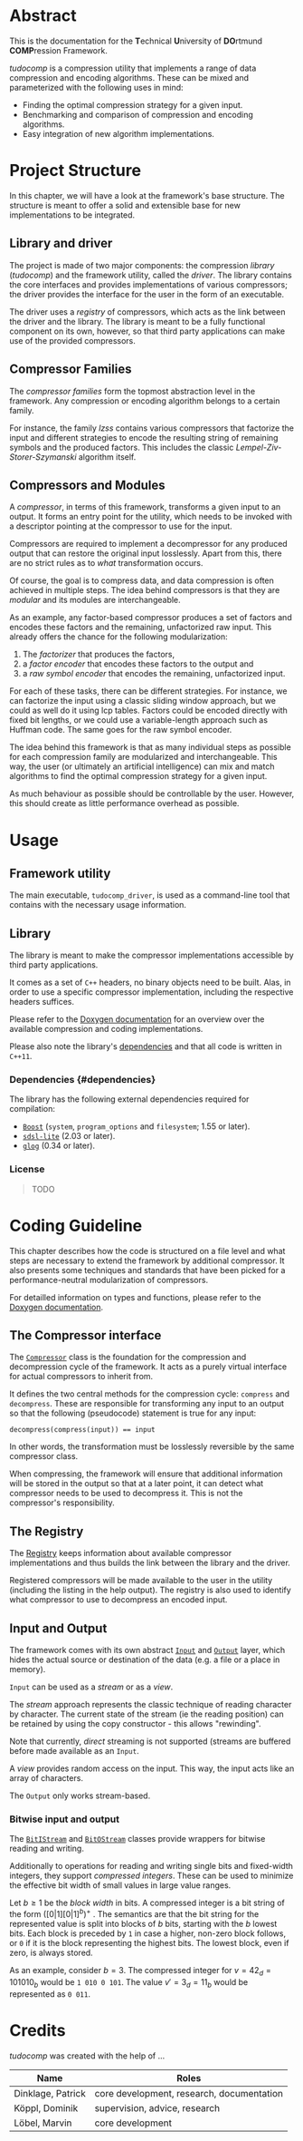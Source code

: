 # Abstract

This is the documentation for the **T**echnical **U**niversity of **DO**rtmund **COMP**ression Framework.

*tudocomp* is a compression utility that implements a range of data compression
and encoding algorithms. These can be mixed and parameterized with the
following uses in mind:

* Finding the optimal compression strategy for a given input.
* Benchmarking and comparison of compression and encoding algorithms.
* Easy integration of new algorithm implementations.

# Project Structure

In this chapter, we will have a look at the framework's base structure. The
structure is meant to offer a solid and extensible base for new implementations
to be integrated.

## Library and driver

The project is made of two major components: the compression *library*
(*tudocomp*) and the framework utility, called the *driver*. The library
contains the core interfaces and provides implementations of various
compressors; the driver provides the interface for the user in the form of an
executable.

The driver uses a *registry* of compressors, which acts as the link between the
driver and the library. The library is meant to be a fully functional component
on its own, however, so that third party applications can make use of the
provided compressors.

## Compressor Families

The *compressor families* form the topmost abstraction level in the framework.
Any compression or encoding algorithm belongs to a certain family.

For instance, the family *lzss* contains various compressors that factorize
the input and different strategies to encode the resulting string of
remaining symbols and the produced factors. This includes the classic
*Lempel-Ziv-Storer-Szymanski* algorithm itself.

## Compressors and Modules

A *compressor*, in terms of this framework, transforms a given input to an
output. It forms an entry point for the utility, which needs to be invoked
with a descriptor pointing at the compressor to use for the input.

Compressors are required to implement a decompressor for any produced output
that can restore the original input losslessly. Apart from this, there are no
strict rules as to *what* transformation occurs.

Of course, the goal is to compress data, and data compression is often achieved
in multiple steps. The idea behind compressors is that they are *modular* and
its modules are interchangeable.

As an example, any factor-based compressor produces a set of factors and
encodes these factors and the remaining, unfactorized raw input. This already
offers the chance for the following modularization:

1. The *factorizer* that produces the factors,
2. a *factor encoder* that encodes these factors to the output and
3. a *raw symbol encoder* that encodes the remaining, unfactorized input.

For each of these tasks, there can be different strategies. For instance, we
can factorize the input using a classic sliding window approach, but we could
as well do it using lcp tables. Factors could be encoded directly with fixed
bit lengths, or we could use a variable-length approach such as Huffman code.
The same goes for the raw symbol encoder.

The idea behind this framework is that as many individual steps as possible for
each compression family are modularized and interchangeable. This way, the
user (or ultimately an artificial intelligence) can mix and match algorithms to
find the optimal compression strategy for a given input.

As much behaviour as possible should be controllable by the user. However,
this should create as little performance overhead as possible.

# Usage

## Framework utility

The main executable, `tudocomp_driver`, is used as a command-line tool that
contains with the necessary usage information.

## Library

The library is meant to make the compressor implementations accessible by third
party applications.

It comes as a set of `C++` headers, no binary objects need to be built. Alas,
in order to use a specific compressor implementation, including the respective
headers suffices.

Please refer to the [Doxygen documentation](about:blank) for an overview over
the available compression and coding implementations.

Please also note the library's [dependencies](#dependencies) and that all code
is written in `C++11`.

### Dependencies {#dependencies}

The library has the following external dependencies required for compilation:

* [`Boost`](http://www.boost.org/) (`system`, `program_options` and `filesystem`; 1.55 or later).
* [`sdsl-lite`](https://github.com/simongog/sdsl-lite) (2.03 or later).
* [`glog`](https://github.com/google/glog) (0.34 or later).

### License

>TODO

# Coding Guideline

This chapter describes how the code is structured on a file level and what
steps are necessary to extend the framework by additional compressor. It also
presents some techniques and standards that have been picked for a
performance-neutral modularization of compressors.

For detailled information on types and functions, please refer to the
[Doxygen documentation](about:blank).

## The Compressor interface

The [`Compressor`](about:blank) class is the foundation for the compression and
decompression cycle of the framework. It acts as a purely virtual interface for
actual compressors to inherit from.

It defines the two central methods for the compression cycle: `compress` and
`decompress`. These are responsible for transforming any input to an output
so that the following (pseudocode) statement is true for any input:

    decompress(compress(input)) == input

In other words, the transformation must be losslessly reversible by the same
compressor class.

When compressing, the framework will ensure that additional information will be
stored in the output so that at a later point, it can detect what compressor
needs to be used to decompress it. This is not the compressor's responsibility.

## The Registry

The [Registry](about:blank) keeps information about available compressor
implementations and thus builds the link between the library and the driver.

Registered compressors will be made available to the user in the utility
(including the listing in the help output). The registry is also used to
identify what compressor to use to decompress an encoded input.

## Input and Output

The framework comes with its own abstract [`Input`](about:blank) and
[`Output`](about:blank) layer, which hides the actual source or destination of
the data (e.g. a file or a place in memory).

`Input` can be used as a *stream* or as a *view*.

The *stream* approach represents the classic technique of reading character by
character. The current state of the stream (ie the reading position) can be
retained by using the copy constructor - this allows "rewinding".

Note that currently, *direct* streaming is not supported (streams are buffered
before made available as an `Input`.

A *view* provides random access on the input. This way, the input acts like an
array of characters.

The `Output` only works stream-based.

### Bitwise input and output

The [`BitIStream`](about:blank) and [`BitOStream`](about:blank) classes provide
wrappers for bitwise reading and writing.

Additionally to operations for reading and writing single bits and fixed-width
integers, they support *compressed integers*. These can be used to minimize
the effective bit width of small values in large value ranges.

Let $b \geq 1$ be the *block width* in bits. A compressed integer is a bit
string of the form $([0|1][0|1]^b)^+$ . The semantics are that the bit
string for the represented value is split into blocks of $b$ bits, starting
with the $b$ lowest bits. Each block is preceded by `1` in case a higher,
non-zero block follows, or `0` if it is the block representing the highest
bits. The lowest block, even if zero, is always stored.

As an example, consider $b=3$. The compressed integer for $v = 42_d = 101010_b$
would be `1 010 0 101`. The value $v' = 3_d = 11_b$ would be represented as
`0 011`.

# Credits

*tudocomp* was created with the help of ...

| Name | Roles |
| ---- | ----- |
| Dinklage, Patrick | core development, research, documentation |
| Köppl, Dominik    | supervision, advice, research |
| Löbel, Marvin     | core development |

